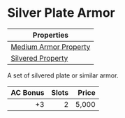 # Silver Plate Armor

| Properties                                                                  |
| --------------------------------------------------------------------------- |
| [Medium Armor Property](../../Armor%20Properties/Medium%20Armor%20Property.md) |
| [Silvered Property](../../Material%20Properties/Silvered%20Property.md)  |

A set of silvered plate or similar armor.

| AC Bonus | Slots | Price |
| -------: | ----: | ----: |
|       +3 |     2 | 5,000 |
